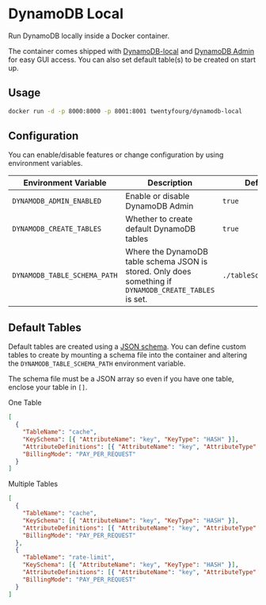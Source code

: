 # DynamoDB Local

Run DynamoDB locally inside a Docker container.

The container comes shipped with [DynamoDB-local](https://docs.aws.amazon.com/amazondynamodb/latest/developerguide/DynamoDBLocal.UsageNotes.html) and [DynamoDB Admin](https://www.npmjs.com/package/dynamodb-admin) for easy GUI access. You can also set default table(s) to be created on start up.

## Usage

```bash
docker run -d -p 8000:8000 -p 8001:8001 twentyfourg/dynamodb-local
```

## Configuration

You can enable/disable features or change configuration by using environment variables.

| Environment Variable         | Description                                                                                             | Default              |
| ---------------------------- | ------------------------------------------------------------------------------------------------------- | -------------------- |
| `DYNAMODB_ADMIN_ENABLED`     | Enable or disable DynamoDB Admin                                                                        | `true`               |
| `DYNAMODB_CREATE_TABLES`     | Whether to create default DynamoDB tables                                                               | `true`               |
| `DYNAMODB_TABLE_SCHEMA_PATH` | Where the DynamoDB table schema JSON is stored. Only does something if `DYNAMODB_CREATE_TABLES` is set. | `./tableSchema.json` |

## Default Tables

Default tables are created using a [JSON schema](). You can define custom tables to create by mounting a schema file into the container and altering the `DYNAMODB_TABLE_SCHEMA_PATH` environment variable.

The schema file must be a JSON array so even if you have one table, enclose your table in `[]`.

One Table

```json
[
  {
    "TableName": "cache",
    "KeySchema": [{ "AttributeName": "key", "KeyType": "HASH" }],
    "AttributeDefinitions": [{ "AttributeName": "key", "AttributeType": "S" }],
    "BillingMode": "PAY_PER_REQUEST"
  }
]
```

Multiple Tables

```json
[
  {
    "TableName": "cache",
    "KeySchema": [{ "AttributeName": "key", "KeyType": "HASH" }],
    "AttributeDefinitions": [{ "AttributeName": "key", "AttributeType": "S" }],
    "BillingMode": "PAY_PER_REQUEST"
  },
  {
    "TableName": "rate-limit",
    "KeySchema": [{ "AttributeName": "key", "KeyType": "HASH" }],
    "AttributeDefinitions": [{ "AttributeName": "key", "AttributeType": "S" }],
    "BillingMode": "PAY_PER_REQUEST"
  }
]
```
